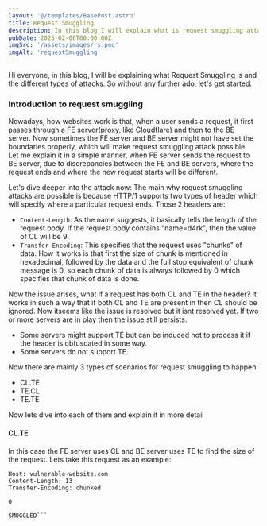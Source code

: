```yaml
---
layout: '@/templates/BasePost.astro'
title: Request Smuggling
description: In this blog I will explain what is request smuggling attack and how we can exploit it.
pubDate: 2025-02-06T00:00:00Z
imgSrc: '/assets/images/rs.png'
imgAlt: 'requestSmuggling'
---
```


Hi everyone, in this blog, I will be explaining what Request Smuggling is and the different types of attacks. So without any further ado, let's get started. 

### Introduction to request smuggling

Nowadays, how websites work is that, when a user sends a request, it first passes through a FE server(proxy, like Cloudflare) and then to the BE server. Now sometimes the FE server and BE server might not have set the boundaries properly, which will make request smuggling attack possible. Let me explain it in a simple manner, when FE server sends the request to BE server, due to discrepancies between the FE and BE servers, where the request ends and where the new request starts will be different. 

Let's dive deeper into the attack now:
The main why request smuggling attacks are possible is because HTTP/1 supports two types of header which will specify where a particular request ends. Those 2 headers are:
- `Content-Length`: As the name suggests, it basically tells the length of the request body. If the request body contains "name=d4rk", then the value of CL will be 9.
- `Transfer-Encoding`: This specifies that the request uses "chunks" of data. How it works is that first the size of chunk is mentioned in hexadecimal, followed by the data and the full stop equivalent of chunk message is 0, so each chunk of data is always followed by 0 which specifies that chunk of data is done.

Now the issue arises, what if a request has both CL and TE in the header? It works in such a way that if both CL and TE are present in then CL should be ignored. Now itseems like the issue is resolved but it isnt resolved yet. If two or more servers are in play then the issue still persists.
- Some servers might support TE but can be induced not to process it if the header is obfuscated in some way.
- Some servers do not support TE.

Now there are mainly 3 types of scenarios for request smuggling to happen:
- CL.TE
- TE.CL
- TE.TE

Now lets dive into each of them and explain it in more detail

#### CL.TE

In this case the FE server uses CL and BE server uses TE to find the size of the request. Lets take this request as an example:
```POST / HTTP/1.1
Host: vulnerable-website.com
Content-Length: 13
Transfer-Encoding: chunked

0

SMUGGLED```


